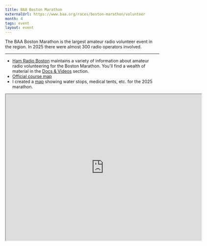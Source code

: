 ```yaml
---
title: BAA Boston Marathon
externalUrl: https://www.baa.org/races/boston-marathon/volunteer
month: 4
tags: event
layout: event
---
```


The BAA Boston Marathon is the largest amateur radio volunteer event in the region. In 2025 there were almost 300 radio operators involved.

---

- [Ham Radio Boston](https://www.hamradioboston.org/) maintains a variety of information about amateur radio volunteering for the Boston Marathon. You'll find a wealth of material in the [Docs & Videos](https://www.hamradioboston.org/docs-videos) section.
- [Official course map](https://www.baa.org/races/boston-marathon/enter/course-information)
- I created a [map](https://www.google.com/maps/d/u/0/edit?mid=1Ljv1p6dRHARUxZPiSQDZWUojn-v0lwo&usp=sharing) showing water stops, medical tents, etc. for the 2025 marathon.

<iframe src="https://www.google.com/maps/d/u/0/embed?mid=1Ljv1p6dRHARUxZPiSQDZWUojn-v0lwo&ehbc=2E312F" width="640" height="480"></iframe>
